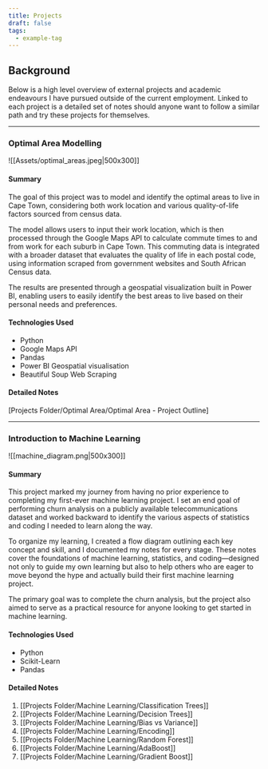 ```yaml
---
title: Projects
draft: false
tags:
  - example-tag
---
```

## Background

Below is a high level overview of external projects and academic endeavours I have pursued outside of the current employment. Linked to each project is a detailed set of notes should anyone want to follow a similar path and try these projects for themselves.


---


### Optimal Area Modelling

![[Assets/optimal_areas.jpeg|500x300]]


#### Summary
The goal of this project was to model and identify the optimal areas to live in Cape Town, considering both work location and various quality-of-life factors sourced from census data.

The model allows users to input their work location, which is then processed through the Google Maps API to calculate commute times to and from work for each suburb in Cape Town. This commuting data is integrated with a broader dataset that evaluates the quality of life in each postal code, using information scraped from government websites and South African Census data.

The results are presented through a geospatial visualization built in Power BI, enabling users to easily identify the best areas to live based on their personal needs and preferences.

#### Technologies Used
- Python
- Google Maps API
- Pandas
- Power BI Geospatial visualisation
- Beautiful Soup Web Scraping

#### Detailed Notes

[Projects Folder/Optimal Area/Optimal Area - Project Outline]

---

### Introduction to Machine Learning


![[machine_diagram.png|500x300]]

#### Summary

This project marked my journey from having no prior experience to completing my first-ever machine learning project. I set an end goal of performing churn analysis on a publicly available telecommunications dataset and worked backward to identify the various aspects of statistics and coding I needed to learn along the way.

To organize my learning, I created a flow diagram outlining each key concept and skill, and I documented my notes for every stage. These notes cover the foundations of machine learning, statistics, and coding—designed not only to guide my own learning but also to help others who are eager to move beyond the hype and actually build their first machine learning project.

The primary goal was to complete the churn analysis, but the project also aimed to serve as a practical resource for anyone looking to get started in machine learning.

#### Technologies Used
- Python
- Scikit-Learn
- Pandas

#### Detailed Notes

1. [[Projects Folder/Machine Learning/Classification Trees]]
2. [[Projects Folder/Machine Learning/Decision Trees]]
3. [[Projects Folder/Machine Learning/Bias vs Variance]]
4. [[Projects Folder/Machine Learning/Encoding]]
5. [[Projects Folder/Machine Learning/Random Forest]]
6. [[Projects Folder/Machine Learning/AdaBoost]]
7. [[Projects Folder/Machine Learning/Gradient Boost]]